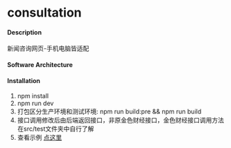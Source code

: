 # consultation

#### Description
新闻咨询网页-手机电脑皆适配

#### Software Architecture

#### Installation

1. npm install
2. npm run dev
3. 打包区分生产环境和测试环境: npm run build:pre && npm run build
4. 接口调用修改后由后端返回接口，非原金色财经接口，金色财经接口调用方法在src/test文件夹中自行了解
5. 查看示例 [点这里](https://consultation.blockcdn.org/)
